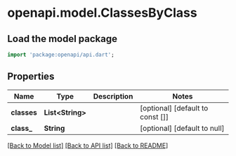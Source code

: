 # openapi.model.ClassesByClass

## Load the model package
```dart
import 'package:openapi/api.dart';
```

## Properties
Name | Type | Description | Notes
------------ | ------------- | ------------- | -------------
**classes** | **List&lt;String&gt;** |  | [optional] [default to const []]
**class_** | **String** |  | [optional] [default to null]

[[Back to Model list]](../README.md#documentation-for-models) [[Back to API list]](../README.md#documentation-for-api-endpoints) [[Back to README]](../README.md)


